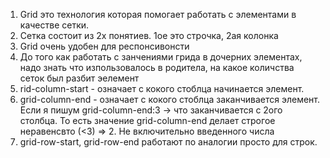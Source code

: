 1. Grid это технология которая помогает работать с элементами в качестве сетки.
2. Сетка состоит из 2х понятиев. 1ое это строчка, 2ая колонка
3. Grid очень удобен для респонсивонсти
4. До того как работать с занчениями грида в дочерних элементах, надо знать что изпользовалось в родитела, на какое количства сеток был разбит эелемент
5. rid-column-start - означает с кокого стоблца начинается элемент.
6. grid-column-end - означает с кокого стоблца заканчивается элемент. Если я пишум grid-column-end:3 -> что заканчивается с 2ого столбца. То есть значение grid-column-end делает строгое неравенсвто (<3) => 2. Не включительно введенного числа
7. grid-row-start, grid-row-end работают по аналогии просто для строк.
